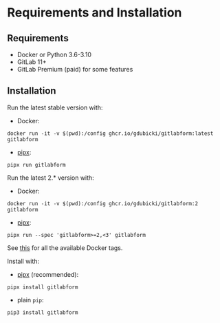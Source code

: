 # Requirements and Installation

## Requirements

* Docker or Python 3.6-3.10
* GitLab 11+
* GitLab Premium (paid) for some features

## Installation

Run the latest stable version with:

* Docker:
```shell
docker run -it -v $(pwd):/config ghcr.io/gdubicki/gitlabform:latest gitlabform
```
* [pipx](https://github.com/pypa/pipx):
```shell
pipx run gitlabform
```

Run the latest 2.* version with:

* Docker:
```shell
docker run -it -v $(pwd):/config ghcr.io/gdubicki/gitlabform:2 gitlabform
```
* [pipx](https://github.com/pypa/pipx):
```shell
pipx run --spec 'gitlabform>=2,<3' gitlabform
```

See [this](https://github.com/gdubicki/gitlabform/pkgs/container/gitlabform) for all the available Docker tags.


Install with:

* [pipx](https://github.com/pypa/pipx) (recommended):
```shell
pipx install gitlabform
``` 
* plain `pip`:
```shell
pip3 install gitlabform
```
